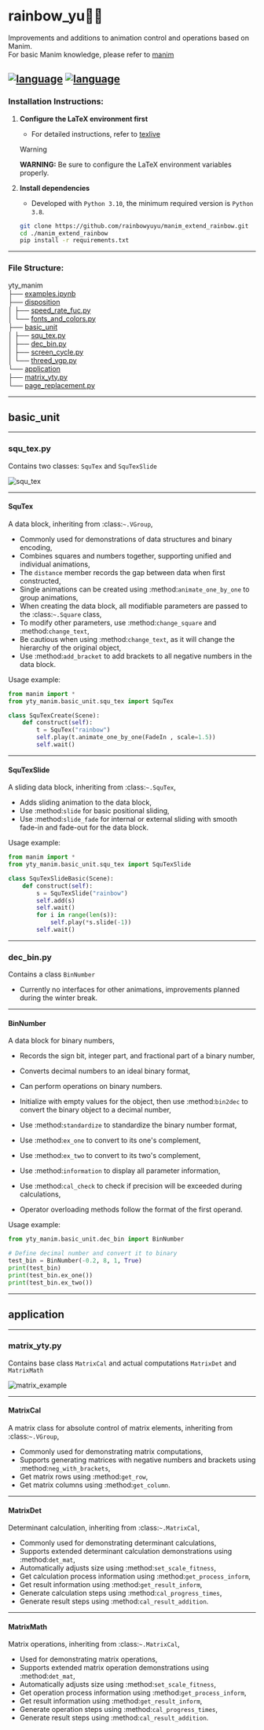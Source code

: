 # rainbow_yu🐋✨  
Improvements and additions to animation control and operations based on Manim.  
For basic Manim knowledge, please refer to [manim](https://github.com/manimCommunity/manim)

[![language](https://img.shields.io/badge/language-English-blue)](README.md) [![language](https://img.shields.io/badge/language-中文-blue)](README-ch.md)
---

### Installation Instructions:  
1. **Configure the LaTeX environment first**  
   - For detailed instructions, refer to [texlive](https://tug.org/texlive/)  
   > [!Warning]  
   > **WARNING:** Be sure to configure the LaTeX environment variables properly.  

2. **Install dependencies**  
   - Developed with `Python 3.10`, the minimum required version is `Python 3.8`.  
   ```bash
   git clone https://github.com/rainbowyuyu/manim_extend_rainbow.git
   cd ./manim_extend_rainbow
   pip install -r requirements.txt
   ```

---

### File Structure:  
yty_manim  
├── [examples.ipynb](examples/examples.ipynb)  
├── [disposition](yty_manim%2Fdisposition)  
│ ├── [speed_rate_fuc.py](yty_manim%2Fdisposition%2Fspeed_rate_fuc.py)  
│ └── [fonts_and_colors.py](yty_manim%2Fdisposition%2Ffonts_and_colors.py)  
├── [basic_unit](yty_manim%2Fbasic_unit)  
│ ├── [squ_tex.py](yty_manim%2Fbasic_unit%2Fsqu_tex.py)  
│ ├── [dec_bin.py](yty_manim%2Fbasic_unit%2Fdec_bin.py)  
│ ├── [screen_cycle.py](yty_manim%2Fbasic_unit%2Fscreen_cycle.py)  
│ └── [threed_vgp.py](yty_manim%2Fbasic_unit%2Fthreed_vgp.py)  
└── [application](yty_manim%2Fapplication)  
  ├── [matrix_yty.py](yty_manim%2Fapplication%2Fmatrix_yty.py)  
  └── [page_replacement.py](yty_manim%2Fapplication%2Fpage_replacement.py)

---

## basic_unit

---

### squ_tex.py
Contains two classes: `SquTex` and `SquTexSlide`

![squ_tex](yty_manim/examples/squ_tex.png)

---

#### SquTex

A data block, inheriting from :class:`~.VGroup`,  
- Commonly used for demonstrations of data structures and binary encoding,  
- Combines squares and numbers together, supporting unified and individual animations,  
- The `distance` member records the gap between data when first constructed,  
- Single animations can be created using :method:`animate_one_by_one` to group animations,  
- When creating the data block, all modifiable parameters are passed to the :class:`~.Square` class,  
- To modify other parameters, use :method:`change_square` and :method:`change_text`,  
- Be cautious when using :method:`change_text`, as it will change the hierarchy of the original object,  
- Use :method:`add_bracket` to add brackets to all negative numbers in the data block.

Usage example:

```python
from manim import *
from yty_manim.basic_unit.squ_tex import SquTex

class SquTexCreate(Scene):
    def construct(self):
        t = SquTex("rainbow")
        self.play(t.animate_one_by_one(FadeIn , scale=1.5))
        self.wait()
```

---

#### SquTexSlide

A sliding data block, inheriting from :class:`~.SquTex`,  
- Adds sliding animation to the data block,  
- Use :method:`slide` for basic positional sliding,  
- Use :method:`slide_fade` for internal or external sliding with smooth fade-in and fade-out for the data block.

Usage example:

```python
from manim import *
from yty_manim.basic_unit.squ_tex import SquTexSlide

class SquTexSlideBasic(Scene):
    def construct(self):
        s = SquTexSlide("rainbow")
        self.add(s)
        self.wait()
        for i in range(len(s)):
            self.play(*s.slide(-1))
        self.wait()
```

---

### dec_bin.py
Contains a class `BinNumber`  
- Currently no interfaces for other animations, improvements planned during the winter break.

---

#### BinNumber

A data block for binary numbers,  
- Records the sign bit, integer part, and fractional part of a binary number,  
- Converts decimal numbers to an ideal binary format,  
- Can perform operations on binary numbers.

- Initialize with empty values for the object, then use :method:`bin2dec` to convert the binary object to a decimal number,  
- Use :method:`standardize` to standardize the binary number format,  
- Use :method:`ex_one` to convert to its one's complement,  
- Use :method:`ex_two` to convert to its two's complement,  
- Use :method:`information` to display all parameter information,  
- Use :method:`cal_check` to check if precision will be exceeded during calculations,  
- Operator overloading methods follow the format of the first operand.

Usage example:

```python
from yty_manim.basic_unit.dec_bin import BinNumber

# Define decimal number and convert it to binary
test_bin = BinNumber(-0.2, 8, 1, True)
print(test_bin)
print(test_bin.ex_one())
print(test_bin.ex_two())
```

---

## application

---

### matrix_yty.py
Contains base class `MatrixCal` and actual computations `MatrixDet` and `MatrixMath`

![matrix_example](yty_manim/examples/matrix_example.png)

---

#### MatrixCal
A matrix class for absolute control of matrix elements, inheriting from :class:`~.VGroup`,  
- Commonly used for demonstrating matrix computations,  
- Supports generating matrices with negative numbers and brackets using :method:`neg_with_brackets`,  
- Get matrix rows using :method:`get_row`,  
- Get matrix columns using :method:`get_column`.

---

#### MatrixDet
Determinant calculation, inheriting from :class:`~.MatrixCal`,  
- Commonly used for demonstrating determinant calculations,  
- Supports extended determinant calculation demonstrations using :method:`det_mat`,  
- Automatically adjusts size using :method:`set_scale_fitness`,  
- Get calculation process information using :method:`get_process_inform`,  
- Get result information using :method:`get_result_inform`,  
- Generate calculation steps using :method:`cal_progress_times`,  
- Generate result steps using :method:`cal_result_addition`.

---

#### MatrixMath
Matrix operations, inheriting from :class:`~.MatrixCal`,  
- Used for demonstrating matrix operations,  
- Supports extended matrix operation demonstrations using :method:`det_mat`,  
- Automatically adjusts size using :method:`set_scale_fitness`,  
- Get operation process information using :method:`get_process_inform`,  
- Get result information using :method:`get_result_inform`,  
- Generate operation steps using :method:`cal_progress_times`,  
- Generate result steps using :method:`cal_result_addition`.